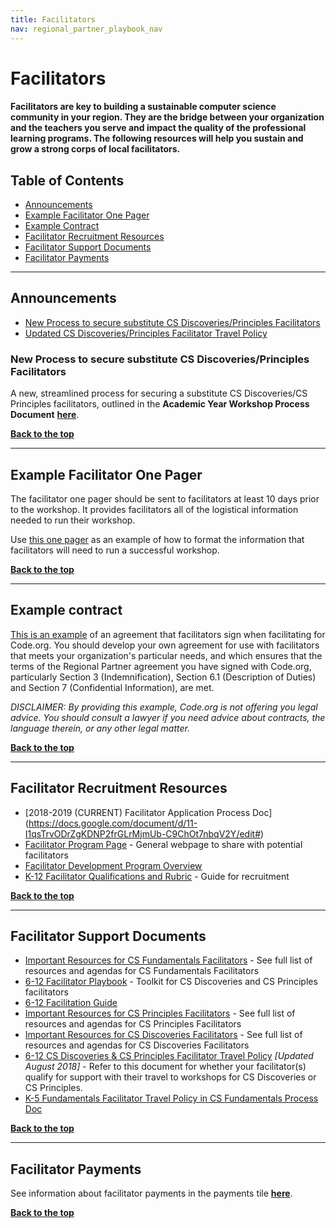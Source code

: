 ```yaml
---
title: Facilitators
nav: regional_partner_playbook_nav
---
```

<meta name="robots" content="noindex">

<a id="top"></a>

# Facilitators


#### Facilitators are key to building a sustainable computer science community in your region. They are the bridge between your organization and the teachers you serve and impact the quality of the professional learning programs. The following resources will help you sustain and grow a strong corps of local facilitators.

## Table of Contents
- [Announcements](#announce)
- [Example Facilitator One Pager](#page)
- [Example Contract](#contract)
- [Facilitator Recruitment Resources](#recruitment)
- [Facilitator Support Documents](#docs)
- [Facilitator Payments](#pay)

________________
<a id="announce"></a>
## Announcements
- [New Process to secure substitute CS Discoveries/Principles Facilitators](#subfac)
- [Updated CS Discoveries/Principles Facilitator Travel Policy](#docs)


<a id="subfac"></a>
### New Process to secure substitute CS Discoveries/Principles Facilitators
A new, streamlined process for securing a substitute CS Discoveries/CS Principles facilitators, outlined in the **Academic Year Workshop Process Document** <a href="https://docs.google.com/document/d/1P1IhiMVgGCGZFVaof9bdc7pRKmTK0ZOQTOw0KDkhMxs/edit#heading=h.bjz40tsn2qt" target=_blank>**here**</a>.

[**Back to the top**](#top)
________________
<a id="page"></a>
## Example Facilitator One Pager
The facilitator one pager should be sent to facilitators at least 10 days prior to the workshop. It provides facilitators all of the logistical information needed to run their workshop.

Use <a href="https://docs.google.com/document/d/1FobsNOHi91ioe5ZoCeiWNgDslQkTPF4w31j2ii8q4Bk/edit" target=_blank>this one pager</a> as an example of how to format the information that facilitators will need to run a successful workshop.


[**Back to the top**](#top)
________________
<a id="contract"></a>
## Example contract
[This is an example](/files/example-facilitation-agreement.pdf) of an agreement that facilitators sign when facilitating for Code.org. You should develop your own agreement for use with facilitators that meets your organization's particular needs, and which ensures that the terms of the Regional Partner agreement you have signed with Code.org, particularly Section 3 (Indemnification), Section 6.1 (Description of Duties) and Section 7 (Confidential Information), are met.

*DISCLAIMER: By providing this example, Code.org is not offering you legal advice. You should consult a lawyer if you need advice about contracts, the language therein, or any other legal matter.*

[**Back to the top**](#top)
________________
<a id="recruitment"></a>
## Facilitator Recruitment Resources

- [2018-2019 (CURRENT) Facilitator Application Process Doc] (https://docs.google.com/document/d/11-I1qsTrvODrZgKDNP2frGLrMjmUb-C9ChOt7nbqV2Y/edit#)
- [Facilitator Program Page](https://code.org/facilitator) - General webpage to share with potential facilitators
- [Facilitator Development Program Overview](https://docs.google.com/document/d/1aX-KH-t6tgjGk2WyvJ7ik7alH4kFTlZ0s1DsrCRBq6U/edit#heading=h.psnytlkvnqcd)
- [K-12 Facilitator Qualifications and Rubric](https://docs.google.com/document/d/14yKszp5_eYiTgZ4t8KpDTi2cBB4wd5SGxCV-a_eE6c8/edit) - Guide for recruitment


[**Back to the top**](#top)
________________
<a id="docs"></a>
## Facilitator Support Documents

- [Important Resources for CS Fundamentals Facilitators](https://curriculum.code.org/plcsf/) - See full list of resources and agendas for CS Fundamentals Facilitators
- [6-12 Facilitator Playbook](https://docs.google.com/document/d/1xTZkAfmjsOttqNB7uFT-Sp5yH0fVDGbQ0PPhhcU70Zk/edit) - Toolkit for CS Discoveries and CS Principles facilitators
- [6-12 Facilitation Guide](https://docs.google.com/document/d/1xvBjf74VL0YfVswqLwoCdau5NN3D-QRyqQHGYl20034/edit)
- [Important Resources for CS Principles Facilitators](https://curriculum.code.org/plcsp/) - See full list of resources and agendas for CS Principles Facilitators
- [Important Resources for CS Discoveries Facilitators](https://curriculum.code.org/plcsd/) - See full list of resources and agendas for CS Discoveries Facilitators
- <a href="https://docs.google.com/document/d/1ichRN3P8XU71Ksr6VjejS6uYDK9yL3SMqEQjchm7xSo/edit" target=_blank>6-12 CS Discoveries & CS Principles Facilitator Travel Policy</a> *[Updated August 2018]* - Refer to this document for whether your facilitator(s) qualify for support with their travel to workshops for CS Discoveries or CS Principles.
- <a href="https://docs.google.com/document/d/1oRjTXIu12XF2dR9G6qfo7VfBeNn0GPrUPF_s4Pk3Ckg/edit#bookmark=id.ovp6b82y4lw3" target=_blank>K-5 Fundamentals Facilitator Travel Policy in CS Fundamentals Process Doc</a>

[**Back to the top**](#top)

________________
<a id="pay"></a>
## Facilitator Payments

See information about facilitator payments in the payments tile <a href="https://code.org/educate/regional-partner/playbook/payments#facilitators" target=_blank>**here**</a>.


[**Back to the top**](#top)
